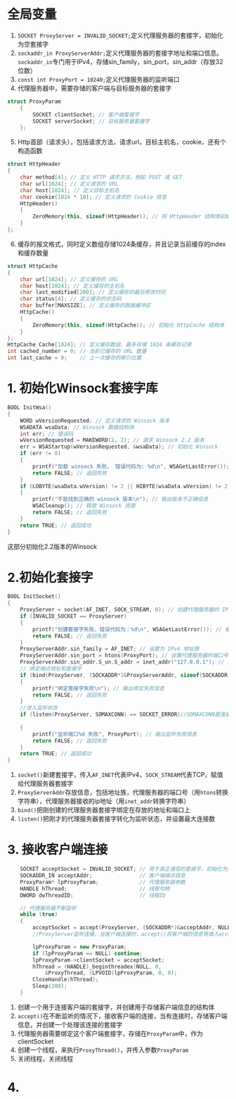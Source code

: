 # 全局变量
1. `SOCKET ProxyServer = INVALID_SOCKET;`定义代理服务器的套接字，初始化为空套接字
2. `sockaddr_in ProxyServerAddr;`定义代理服务器的套接字地址和端口信息。`sockaddr_in`专门用于IPv4，存储sin_family，sin_port，sin_addr（存放32位数）
3. `const int ProxyPort = 10240;`定义代理服务器的监听端口
4. 代理服务器中，需要存储的客户端与目标服务器的套接字
```cpp
struct ProxyParam
	{
	    SOCKET clientSocket; // 客户端套接字
	    SOCKET serverSocket; // 目标服务器套接字
	};
```
5. Http首部（请求头），包括请求方法，请求url，目标主机名，cookie，还有个构造函数
```cpp
struct HttpHeader
{
    char method[4]; // 定义 HTTP 请求方法，例如 POST 或 GET
    char url[1024]; // 定义请求的 URL
    char host[1024]; // 定义目标主机名
    char cookie[1024 * 10]; // 定义请求的 Cookie 信息
    HttpHeader()
    {
        ZeroMemory(this, sizeof(HttpHeader)); // 将 HttpHeader 结构体初始化为 0
    }
};
```
6. 缓存的报文格式，同时定义数组存储1024条缓存，并且记录当前缓存的index和缓存数量
```cpp
struct HttpCache
{
    char url[1024]; // 定义缓存的 URL
    char host[1024]; // 定义缓存的主机名
    char last_modified[200]; // 定义缓存的最后修改时间
    char status[4]; // 定义缓存的状态码
    char buffer[MAXSIZE]; // 定义缓存的数据缓冲区
    HttpCache()
    {
        ZeroMemory(this, sizeof(HttpCache)); // 初始化 HttpCache 结构体
    }
};
HttpCache Cache[1024]; // 定义缓存数组，最多存储 1024 条缓存记录
int cached_number = 0; // 当前已缓存的 URL 数量
int last_cache = 0;    // 上一次缓存的索引位置
```

# 1. 初始化Winsock套接字库

```cpp
BOOL InitWsa()
{
    WORD wVersionRequested; // 定义请求的 Winsock 版本
    WSADATA wsaData; // Winsock 数据结构体
    int err; // 错误码
    wVersionRequested = MAKEWORD(2, 2); // 请求 Winsock 2.2 版本
    err = WSAStartup(wVersionRequested, &wsaData); // 初始化 Winsock
    if (err != 0)
    {
        printf("加载 winsock 失败， 错误代码为: %d\n", WSAGetLastError()); // 输出错误信息
        return FALSE; // 返回失败
    }
    if (LOBYTE(wsaData.wVersion) != 2 || HIBYTE(wsaData.wVersion) != 2)
    {
        printf("不能找到正确的 winsock 版本\n"); // 输出版本不正确信息
        WSACleanup(); // 释放 Winsock 资源
        return FALSE; // 返回失败
    }
    return TRUE; // 返回成功
}
```

这部分初始化2.2版本的Winsock
# 2.初始化套接字

```cpp
BOOL InitSocket()
{
    ProxyServer = socket(AF_INET, SOCK_STREAM, 0); // 创建代理服务器的 IPv4 TCP 套接字
    if (INVALID_SOCKET == ProxyServer)
    {
        printf("创建套接字失败，错误代码为：%d\n", WSAGetLastError()); // 输出错误信息
        return FALSE; // 返回失败
    }
    ProxyServerAddr.sin_family = AF_INET; // 设置为 IPv4 地址族
    ProxyServerAddr.sin_port = htons(ProxyPort); // 设置代理服务器的端口号，使用 htons 转换为网络字节序
    ProxyServerAddr.sin_addr.S_un.S_addr = inet_addr("127.0.0.1"); // 设置代理服务器只允许本机访问
    // 绑定端点地址和套接字
    if (bind(ProxyServer, (SOCKADDR*)&ProxyServerAddr, sizeof(SOCKADDR)) == SOCKET_ERROR)//sizeof是被bind()提供地址结构体大小，也可以是ProxyServerAddr的大小
    {
        printf("绑定套接字失败\n"); // 输出绑定失败信息
        return FALSE; // 返回失败
    }
    //进入监听状态
    if (listen(ProxyServer, SOMAXCONN) == SOCKET_ERROR)//SOMAXCONN是连接请求等待队列的最大长度
        
    {
        printf("监听端口%d 失败", ProxyPort); // 输出监听失败信息
        return FALSE; // 返回失败
    }
    return TRUE; // 返回成功
}
```

1. `socket()`新建套接字，传入`AF_INET`代表IPv4，`SOCK_STREAM`代表TCP，赋值给代理服务器套接字
2. `ProxyServerAddr`存放信息，包括地址族，代理服务器的端口号（用`htons`转换字符串），代理服务器接收的ip地址（用`inet_addr`转换字符串）
3. `bind()`把刚创建的代理服务器套接字绑定在存放的地址和端口上
4. `listen()`把刚才的代理服务器套接字转化为监听状态，并设置最大连接数

# 3. 接收客户端连接

```cpp
    SOCKET acceptSocket = INVALID_SOCKET; // 用于真正通信的套接字，初始化为无效套接字
    SOCKADDR_IN acceptAddr;               // 客户端端点信息
    ProxyParam* lpProxyParam;             // 代理服务器参数
    HANDLE hThread;                       // 线程句柄
    DWORD dwThreadID;                     // 线程ID

    // 代理服务器不断监听
    while (true)
    {
        acceptSocket = accept(ProxyServer, (SOCKADDR*)&acceptAddr, NULL); 
        //ProxyServer监听连接，当客户端连接时，accept()将客户端的信息等填入acceptAddr，并创建这个用于处理连接的套接字

        lpProxyParam = new ProxyParam;
        if (lpProxyParam == NULL) continue;
        lpProxyParam->clientSocket = acceptSocket;
        hThread = (HANDLE)_beginthreadex(NULL, 0,
            &ProxyThread, (LPVOID)lpProxyParam, 0, 0);
        CloseHandle(hThread);
        Sleep(200);
    }
```

1. 创建一个用于连接客户端的套接字，并创建用于存储客户端信息的结构体
2. `accept()`在不断监听的情况下，接收客户端的连接，当有连接时，存储客户端信息，并创建一个处理该连接的套接字
3. 代理服务器需要绑定这个客户端套接字，存储在`ProxyParam`中，作为clientSocket
4. 创建一个线程，来执行`ProxyThread()`，并传入参数`ProxyParam`
5. 关闭线程，关闭线程

# 4. 